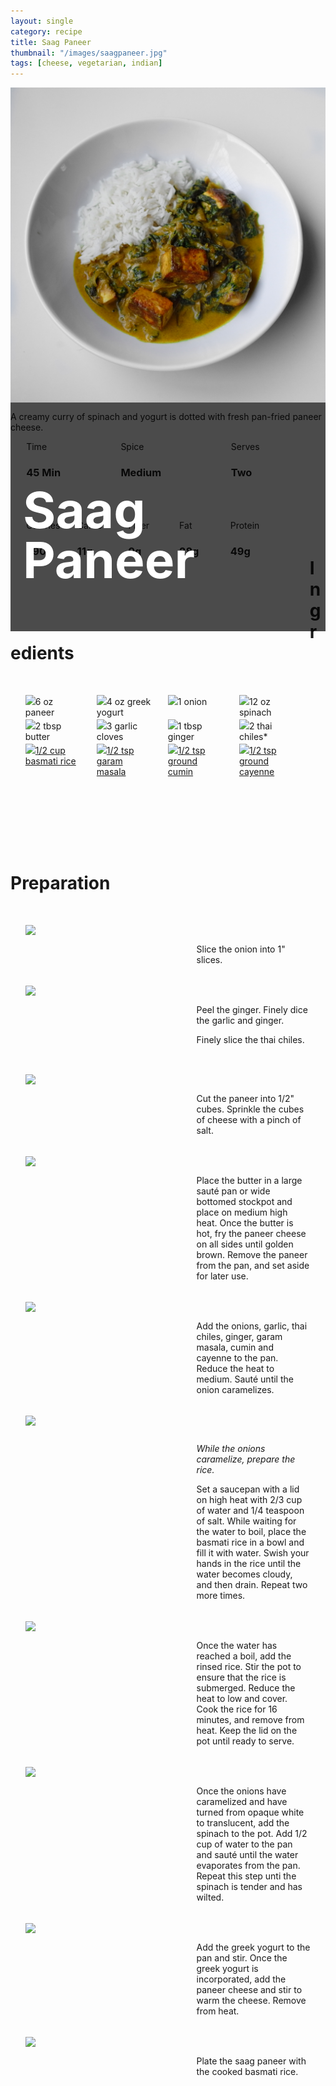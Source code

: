 ```yaml
---
layout: single
category: recipe
title: Saag Paneer
thumbnail: "/images/saagpaneer.jpg"
tags: [cheese, vegetarian, indian]
---
```

<div id="figure">
  <img src="/images/saagpaneer.jpg" />
  <div id="figcaption">
    <div id="span">
      <h1> Saag Paneer </h1>
    </div>
  </div>
</div>

A creamy curry of spinach and yogurt is dotted with fresh pan-fried paneer cheese.

<div id="recipedetails">
<div id= "time"> Time </div>
<div id= "spice"> Spice </div>
<div id= "serves"> Serves </div>
</div>

<div id= "recipedetails">
<div id= "time"><h3> 45 Min</h3> </div>
<div id= "spice"><h3> Medium</h3> </div>
<div id= "serves"><h3> Two </h3> </div>
</div>

<div id= "nutritiondetails">
<div id="calories"> Calories </div>
<div id="carbs"> Carbs </div>
<div id="fiber"> Fiber </div>
<div id="fat"> Fat </div>
<div id="protein"> Protein </div>
</div>

<div id= "nutritionnumbers">
<div id="calories"><h3> 590</h3> </div>
<div id="carbs"><h3> 11g</h3> </div>
<div id="fiber"><h3> 9g</h3> </div>
<div id="fat"><h3> 28g</h3> </div>
<div id="protein"><h3> 49g</h3> </div>
</div>

<div id= "ingredienthdr">
<h1>Ingredients</h1>
</div>


<ul>
<div id="ingredients">
<div id="ingredientone"><img src="/images/ingredients/paneer.jpeg"/>6 oz paneer </div>
<div id="ingredienttwo"><img src="/images/ingredients/yogurt.jpeg"/>4 oz greek yogurt</div>
<div id="ingredientthree"><img src="/images/ingredients/onion.jpeg"/>1 onion</div>
<div id="ingredientfour"><img src="/images/ingredients/spinach.jpeg"/>12 oz spinach</div>
</div>

<div id="ingredients">
<div id="ingredientone"><img src="/images/ingredients/butter.jpeg"/>2 tbsp butter</div>
<div id="ingredienttwo"><img src="/images/ingredients/3garlic.jpeg"/>3 garlic cloves</div>
<div id="ingredientthree"><img src="/images/ingredients/ginger.jpeg"/>1 tbsp ginger</div>
<div id="ingredientfour"><img src="/images/ingredients/thaichile.jpeg"/>2 thai chiles*</div>
</div>

<div id="ingredients">
<div id="ingredientone"><a href=""><img src="/images/ingredients/basmati.jpeg"/>1/2 cup basmati rice</a></div>
<div id="ingredienttwo"><a href=""><img src="/images/ingredients/garammasala.jpeg"/>1/2 tsp garam masala</a></div>
<div id="ingredientthree"><a href="https://www.amazon.com/gp/product/B000WS3AJS/ref=as_li_qf_sp_asin_il_tl?ie=UTF8&tag=cilalime-20&camp=1789&creative=9325&linkCode=as2&creativeASIN=B000WS3AJS&linkId=aa8d30379d619c30d128866d707db320"><img src="/images/ingredients/groundcumin.jpeg">1/2 tsp ground cumin</a></div>
<div id="ingredientfour"><a href=""><img src="/images/ingredients/cayenne.jpeg">1/2 tsp ground cayenne</a></div>
</div>
</ul>

<div id="preparation">
  <h1>Preparation</h1>
  </div>

<ul>
<div id="instruction">
<div id="image"><img src="/images/saagpaneer/saagpaneer1.png"/> </div>
<div id="step"> Slice the onion into 1" slices. </div>
</div>

<div id="instruction">
<div id="image"><img src="/images/saagpaneer/saagpaneer2.png"/> </div>
<div id="step">Peel the ginger. Finely dice the garlic and ginger. <p> Finely slice the thai chiles. </p></div>
</div>

<div id="instruction">
<div id="image"><img src="/images/saagpaneer/saagpaneer3.png"/> </div>
<div id="step">Cut the paneer into 1/2" cubes. Sprinkle the cubes of cheese with a pinch of salt.</div>
</div>

<div id="instruction">
<div id="image"><img src="/images/saagpaneer/saagpaneer4.png"/> </div>
<div id="step">	Place the butter in a large sauté pan or wide bottomed stockpot and place on medium high heat. Once the butter is hot, fry the paneer cheese on all sides until golden brown. Remove the paneer from the pan, and set aside for later use.</div>
</div>

<div id="instruction">
<div id="image"><img src="/images/saagpaneer/saagpaneer5.png"/> </div>
<div id="step">	Add the onions, garlic, thai chiles, ginger, garam masala, cumin and cayenne to the pan. Reduce the heat to medium. Sauté until the onion caramelizes.</div>
</div>

<div id="instruction">
<div id="image"><img src="/images/saagpaneer/saagpaneer6.png"/> </div>
<div id="step"><p><i>While the onions caramelize, prepare the rice.</i></p>Set a saucepan with a lid on high heat with 2/3 cup of water and 1/4 teaspoon of salt. While waiting for the water to boil, place the basmati rice in a bowl and fill it with water. Swish your hands in the rice until the water becomes cloudy, and then drain. Repeat two more times. </div>
</div>

<div id="instruction">
<div id="image"><img src="/images/saagpaneer/saagpaneer7.png"/> </div>
<div id="step">Once the water has reached a boil, add the rinsed rice. Stir the pot to ensure that the rice is submerged. Reduce the heat to low and cover. Cook the rice for 16 minutes, and remove from heat. Keep the lid on the pot until ready to serve.</div>
</div>

<div id="instruction">
<div id="image"><img src="/images/saagpaneer/saagpaneer8.png"/> </div>
<div id="step">Once the onions have caramelized and have turned from opaque white to translucent, add the spinach to the pot. Add 1/2 cup of water to the pan and sauté until the water evaporates from the pan. Repeat this step unti the spinach is tender and has wilted.</div>
</div>

<div id="instruction">
<div id="image"><img src="/images/saagpaneer/saagpaneer9.png"/> </div>
<div id="step">Add the greek yogurt to the pan and stir. Once the greek yogurt is incorporated, add the paneer cheese and stir to warm the cheese. Remove from heat. </div>
</div>

<div id="instruction">
<div id="image"><img src="/images/saagpaneer/saagpaneer10.png"/> </div>
<div id="step">Plate the saag paneer with the cooked basmati rice. </div>


<style>
#figure { 
  position: relative;
  
  img { 
    display: block; 
  } 
}

#figcaption {
  position: absolute;
  left: 5%
  bottom: 5%;
  width: 100%;
  font-size: 2.5rem;
  line-height: 200%;
  
 #span {
    color: white;
    background: rgba(0, 0, 0, 0.7);
    padding: .5em;
    }
  }

#recipedetails { width: 100%; display:inline-block; float: left;}
#time { width: 30%; float: left; margin-left: 5%}
#spice { width: 30%; float: left;}
#serves { width 30%; float: left; margin-left: 5%;}
.clear {clear:both;}

#nutritiondetails { width: 90%; display:inline-block; float: left; margin-left: 5%; margin-top: 50px;}
#calories { width: 18%; float: left;}
#carbs { width: 18%; float: left; margin-left: 0%;}
#fiber { width: 18%; float: left; margin-left: 0%;}
#fat { width: 18%; float: left; margin-left: 0%;}
#protein { width: 18%; float: left; margin-left: 0%;}
.clear {clear:both;}

#nutritionnumbers { width: 90%; display:inline-block; float: left; margin-left: 5%; margin-bottom: 100px;}
#calories { width: 18%; float: left;}
#carbs { width: 18%; float: left; margin-left: 0%;}
#fiber { width: 18%; float: left; margin-left: 0%;}
#fat { width: 18%; float: left; margin-left: 0%;}
#protein { width: 18%; float: left; margin-left: 0%;}
.clear {clear:both;}


#ingredienthdr { margin-top:200px; margin-bottom:50px;}

#ingredients { width: 95%; display:inline-block;}
#ingredientone { width: 20%; float:left;}
#ingredienttwo { width: 20%; float:left; margin-left: 5%;}
#ingredientthree { width:20%; float:left; margin-left: 5%;}
#ingredientfour { width:20%; float:left; margin-left: 5%;}
.clear {clear:both;}

#preparation { margin-top: 150px; margin-bottom: 50px;}

#instruction { width:95%; display:inline-block;}
#image { width: 40%; float:left;}
#step { width: 40%; float:right; margin-top: 30px; margin-bottom: 30px;}
.clear {clear:both;}`

</style>

